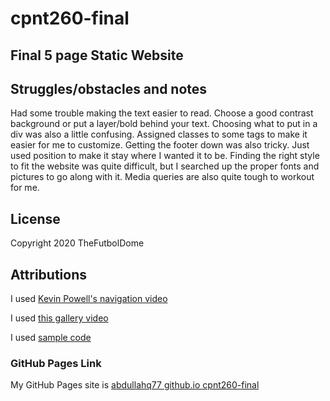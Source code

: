 # cpnt260-final 

## Final 5 page Static Website

## Struggles/obstacles and notes
Had some trouble making the text easier to read. Choose a good contrast background or put a layer/bold behind your text. 
Choosing what to put in a div was also a little confusing. Assigned classes to some tags to make it easier
for me to customize. Getting the footer down was also tricky. Just used position to make it stay where I wanted it to be. Finding the 
right style to fit the website was quite difficult, but I searched up the proper fonts and pictures to go along with it. Media queries 
are also quite tough to workout for me.

## License
Copyright 2020 TheFutbolDome 

## Attributions
I used [Kevin Powell's navigation video](https://www.youtube.com/watch?v=8QKOaTYvYUA)

I used [this gallery video](https://www.youtube.com/watch?v=2dfBKlizVWQ)

I used [sample code](https://github.com/sait-wbdv/sample-code/tree/master/frontend)
 
### GitHub Pages Link
My GitHub Pages site is [abdullahq77 github.io cpnt260-final](https://abdullahq77.github.io/cpnt260-final/)
